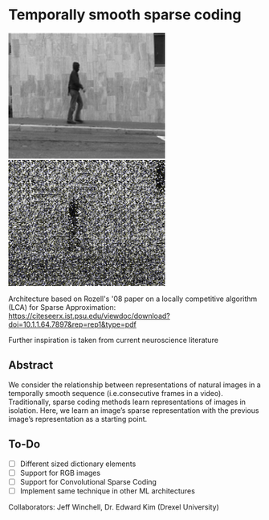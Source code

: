 # Temporally smooth sparse coding


<img src="https://github.com/winch-jm/sc-temporal-smoothing/blob/master/reconstructions/original.png" width="312" height="250" title="Original Frame"></img>
<img src="https://github.com/winch-jm/sc-temporal-smoothing/blob/master/reconstructions/small_patch.gif" width="312" height="250" title="Reconstruction"></img>

Architecture based on Rozell's '08 paper on a locally competitive algorithm (LCA) for Sparse Approximation: 
https://citeseerx.ist.psu.edu/viewdoc/download?doi=10.1.1.64.7897&rep=rep1&type=pdf

Further inspiration is taken from current neuroscience literature 

Abstract 
---------
We consider the relationship between representations of natural images in a temporally smooth sequence 
(i.e.consecutive frames in a video). Traditionally, sparse coding methods learn representations of images in isolation. 
Here, we learn an image’s sparse representation with the previous image’s representation as a starting point.

**To-Do**
---------
- [ ] Different sized dictionary elements
- [ ] Support for RGB images
- [ ] Support for Convolutional Sparse Coding
- [ ] Implement same technique in other ML architectures

Collaborators: Jeff Winchell, Dr. Edward Kim (Drexel University)
